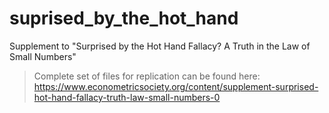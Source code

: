 # suprised_by_the_hot_hand

Supplement to "Surprised by the Hot Hand Fallacy? A Truth in the Law of Small Numbers"

> Complete set of files for replication can be found here: https://www.econometricsociety.org/content/supplement-surprised-hot-hand-fallacy-truth-law-small-numbers-0
